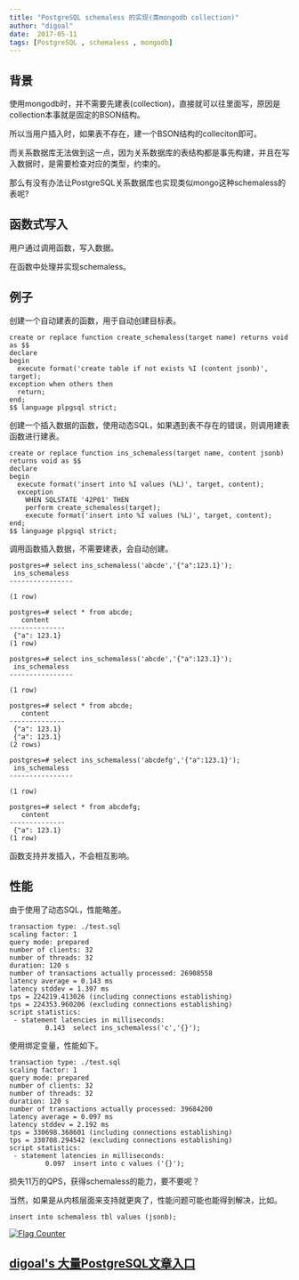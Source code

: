 ```yaml
---
title: "PostgreSQL schemaless 的实现(类mongodb collection)"
author: "digoal"
date:  2017-05-11
tags: [PostgreSQL , schemaless , mongodb]
---
```

## 背景    
使用mongodb时，并不需要先建表(collection)，直接就可以往里面写，原因是collection本事就是固定的BSON结构。  
  
所以当用户插入时，如果表不存在，建一个BSON结构的colleciton即可。  
  
而关系数据库无法做到这一点，因为关系数据库的表结构都是事先构建，并且在写入数据时，是需要检查对应的类型，约束的。  
  
那么有没有办法让PostgreSQL关系数据库也实现类似mongo这种schemaless的表呢?  
  
## 函数式写入  
用户通过调用函数，写入数据。  
  
在函数中处理并实现schemaless。  
  
## 例子  
创建一个自动建表的函数，用于自动创建目标表。  
  
```  
create or replace function create_schemaless(target name) returns void as $$  
declare  
begin  
  execute format('create table if not exists %I (content jsonb)', target);  
exception when others then  
  return;  
end;  
$$ language plpgsql strict;  
```  
  
创建一个插入数据的函数，使用动态SQL，如果遇到表不存在的错误，则调用建表函数进行建表。  
  
```  
create or replace function ins_schemaless(target name, content jsonb) returns void as $$  
declare  
begin  
  execute format('insert into %I values (%L)', target, content);  
  exception   
    WHEN SQLSTATE '42P01' THEN   
    perform create_schemaless(target);  
    execute format('insert into %I values (%L)', target, content);   
end;  
$$ language plpgsql strict;  
```  
  
调用函数插入数据，不需要建表，会自动创建。  
  
```  
postgres=# select ins_schemaless('abcde','{"a":123.1}');  
 ins_schemaless   
----------------  
   
(1 row)  
  
postgres=# select * from abcde;  
   content      
--------------  
 {"a": 123.1}  
(1 row)  
  
postgres=# select ins_schemaless('abcde','{"a":123.1}');  
 ins_schemaless   
----------------  
   
(1 row)  
  
postgres=# select * from abcde;  
   content      
--------------  
 {"a": 123.1}  
 {"a": 123.1}  
(2 rows)  
  
postgres=# select ins_schemaless('abcdefg','{"a":123.1}');  
 ins_schemaless   
----------------  
   
(1 row)  
  
postgres=# select * from abcdefg;  
   content      
--------------  
 {"a": 123.1}  
(1 row)  
```  
  
函数支持并发插入，不会相互影响。  
  
  
## 性能  
由于使用了动态SQL，性能略差。  
  
```  
transaction type: ./test.sql  
scaling factor: 1  
query mode: prepared  
number of clients: 32  
number of threads: 32  
duration: 120 s  
number of transactions actually processed: 26908558  
latency average = 0.143 ms  
latency stddev = 1.397 ms  
tps = 224219.413026 (including connections establishing)  
tps = 224353.960206 (excluding connections establishing)  
script statistics:  
 - statement latencies in milliseconds:  
         0.143  select ins_schemaless('c','{}');  
```  
  
使用绑定变量，性能如下。  
  
```  
transaction type: ./test.sql  
scaling factor: 1  
query mode: prepared  
number of clients: 32  
number of threads: 32  
duration: 120 s  
number of transactions actually processed: 39684200  
latency average = 0.097 ms  
latency stddev = 2.192 ms  
tps = 330698.368601 (including connections establishing)  
tps = 330708.294542 (excluding connections establishing)  
script statistics:  
 - statement latencies in milliseconds:  
         0.097  insert into c values ('{}');  
```  
  
损失11万的QPS，获得schemaless的能力，要不要呢？  
  
当然，如果是从内核层面来支持就更爽了，性能问题可能也能得到解决，比如。  
  
```  
insert into schemaless tbl values (jsonb);  
```  
  
<a rel="nofollow" href="http://info.flagcounter.com/h9V1"  ><img src="http://s03.flagcounter.com/count/h9V1/bg_FFFFFF/txt_000000/border_CCCCCC/columns_2/maxflags_12/viewers_0/labels_0/pageviews_0/flags_0/"  alt="Flag Counter"  border="0"  ></a>  
  
  
  
  
  
  
## [digoal's 大量PostgreSQL文章入口](https://github.com/digoal/blog/blob/master/README.md "22709685feb7cab07d30f30387f0a9ae")
  
